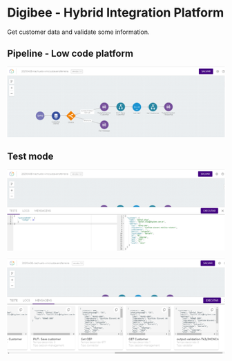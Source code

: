 # Digibee - Hybrid Integration Platform
Get customer data and validate some information.

## Pipeline - Low code platform
![Flow](https://github.com/viniciustavanoferreira/digibee-get-customer-data/blob/master/img/pipeline.png)

## Test mode
![Test](https://github.com/viniciustavanoferreira/digibee-get-customer-data/blob/master/img/testMode0.png)

![Messages](https://github.com/viniciustavanoferreira/digibee-get-customer-data/blob/master/img/testMode1.png)
